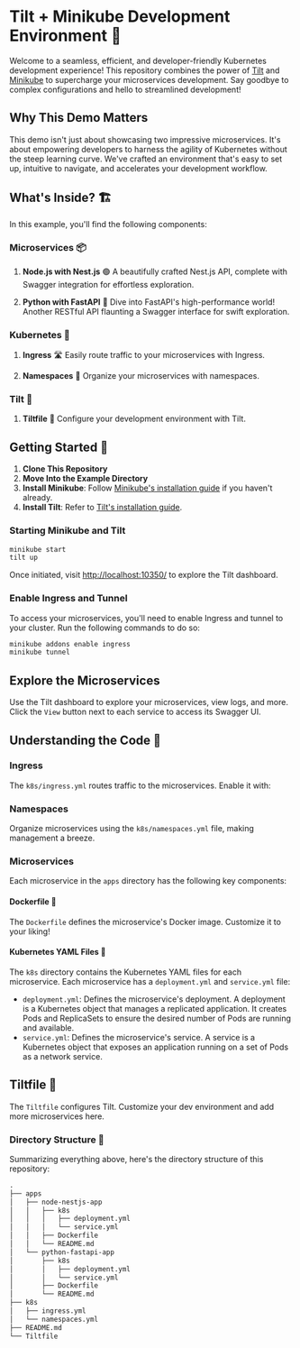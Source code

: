 # Tilt + Minikube Development Environment 🚀

Welcome to a seamless, efficient, and developer-friendly Kubernetes development experience! This repository combines the power of [Tilt](https://tilt.dev/) and [Minikube](https://minikube.sigs.k8s.io/) to supercharge your microservices development. Say goodbye to complex configurations and hello to streamlined development!

## Why This Demo Matters

This demo isn't just about showcasing two impressive microservices. It's about empowering developers to harness the agility of Kubernetes without the steep learning curve. We've crafted an environment that's easy to set up, intuitive to navigate, and accelerates your development workflow.

## What's Inside? 🏗️

In this example, you'll find the following components:

### Microservices 📦

1. **Node.js with Nest.js** 🟢
   A beautifully crafted Nest.js API, complete with Swagger integration for effortless exploration.

2. **Python with FastAPI** 🐍
   Dive into FastAPI's high-performance world! Another RESTful API flaunting a Swagger interface for swift exploration.

### Kubernetes 🚢

1. **Ingress** 🛣️
   Easily route traffic to your microservices with Ingress.

2. **Namespaces** 📁
   Organize your microservices with namespaces.

### Tilt 🚀

1. **Tiltfile** 📜
   Configure your development environment with Tilt.

## Getting Started 🚦

1. **Clone This Repository**
2. **Move Into the Example Directory**
3. **Install Minikube**: Follow [Minikube's installation guide](https://minikube.sigs.k8s.io/docs/start/) if you haven't already.
4. **Install Tilt**: Refer to [Tilt's installation guide](https://docs.tilt.dev/install.html).

### Starting Minikube and Tilt

```sh
minikube start
tilt up
```

Once initiated, visit [http://localhost:10350/](http://localhost:10350/) to explore the Tilt dashboard.

### Enable Ingress and Tunnel

To access your microservices, you'll need to enable Ingress and tunnel to your cluster. Run the following commands to do so:

```sh
minikube addons enable ingress
minikube tunnel
```

## Explore the Microservices

Use the Tilt dashboard to explore your microservices, view logs, and more. Click the `View` button next to each service to access its Swagger UI.

## Understanding the Code 🧐

### Ingress

The `k8s/ingress.yml` routes traffic to the microservices. Enable it with:

### Namespaces

Organize microservices using the `k8s/namespaces.yml` file, making management a breeze.

### Microservices

Each microservice in the `apps` directory has the following key components:

#### Dockerfile 🐳

The `Dockerfile` defines the microservice's Docker image. Customize it to your liking!

#### Kubernetes YAML Files 📄

The `k8s` directory contains the Kubernetes YAML files for each microservice. Each microservice has a `deployment.yml` and `service.yml` file:

- `deployment.yml`: Defines the microservice's deployment. A deployment is a Kubernetes object that manages a replicated application. It creates Pods and ReplicaSets to ensure the desired number of Pods are running and available.
- `service.yml`: Defines the microservice's service. A service is a Kubernetes object that exposes an application running on a set of Pods as a network service.

## Tiltfile 📜

The `Tiltfile` configures Tilt. Customize your dev environment and add more microservices here.

### Directory Structure 📁

Summarizing everything above, here's the directory structure of this repository:

```txt
.
├── apps
│   ├── node-nestjs-app
│   │   ├── k8s
│   │   │   ├── deployment.yml
│   │   │   └── service.yml
│   │   ├── Dockerfile
│   │   └── README.md
│   └── python-fastapi-app
│       ├── k8s
│       │   ├── deployment.yml
│       │   └── service.yml
│       ├── Dockerfile
│       └── README.md
├── k8s
│   ├── ingress.yml
│   └── namespaces.yml
├── README.md
└── Tiltfile
```

